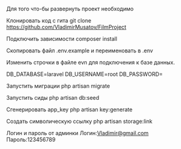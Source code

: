 Для того что-бы развернуть проект необходимо

Клонировать код с гита
git clone https://github.com/VladimirMusatov/FilmProject

Подключить зависимости
composer install

Скопировать файл .env.example и переименовать в .env

Изменить строчки в файле evn для подключения к базе данных.

DB_DATABASE=laravel
DB_USERNAME=root
DB_PASSWORD=

Запустить миграции
php artisan migrate

Запустить сиды
php artisan db:seed

Сгенерировать app_key
php artisan key:generate

Создать символическую ссылку
php artisan storage:link

Логин и пароль от админки
Логин:Vladimir@gmail.com
Пароль:123456789